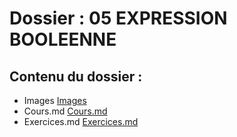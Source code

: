 # Dossier : 05 EXPRESSION BOOLEENNE
 
 ## Contenu du dossier : 
- Images [Images](./Images)
- Cours.md [Cours.md](./Cours.md)
- Exercices.md [Exercices.md](./Exercices.md)
